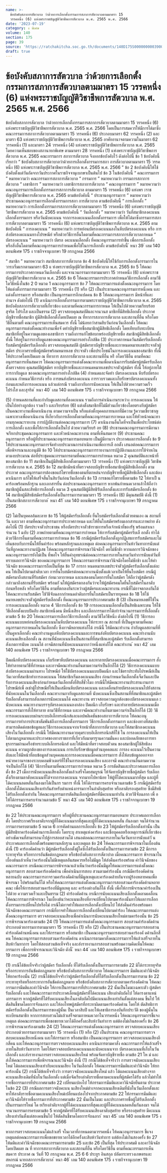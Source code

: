 ```yaml
---
name: >-
  ข้อบังคับสภาการสัตวบาล ว่าด้วยการเลือกตั้งกรรมการสภาการสัตวบาลตามมาตรา 15
  วรรคหนึ่ง (6) แห่งพระราชบัญญัติวิชาชีพการสัตวบาล พ.ศ. 2565 พ.ศ. 2566
date: '2023-07-19'
category: ง พิเศษ
volume: 140
section: 175
page: 39
source: 'https://ratchakitcha.soc.go.th/documents/140D175S0000000003900.pdf'
draft: true
---
```


# ข้อบังคับสภาการสัตวบาล ว่าด้วยการเลือกตั้งกรรมการสภาการสัตวบาลตามมาตรา 15 วรรคหนึ่ง (6) แห่งพระราชบัญญัติวิชาชีพการสัตวบาล พ.ศ. 2565 พ.ศ. 2566

ข้อบังคับสภาการสัตวบาล ว่าด้วยการเลือกตั้งกรรมการสภาการสัตวบาลตามมาตรา 15 วรรคหนึ่ง (6) แห่งพระราชบัญญัติวิชาชีพการสัตวบาล พ.ศ. 2565 พ.ศ. 2566 โดยเป็นการสมควรให้มีการได้มาซึ่งคณะกรรมการสภาการสัตวบาลตามมาตรา 15 วรรคหนึ่ง (6) ประกอบมาตรา 62 วรรคหนึ่ง (2) และมาตรา 63 แห่งพระราชบัญญัติวิชาชีพการสัตวบาล พ.ศ. 2565 อาศัยอานาจตามความในมาตรา 62 วรรคหนึ่ง (1) และมาตรา 24 วรรคหนึ่ง (4) แห่งพระราชบัญญัติวิชาชีพการสัตวบาล พ.ศ. 2565 โดยความเห็นชอบของสภานายกพิเศษ ตามมาตรา 28 วรรคหนึ่ง (1) แห่งพระราชบัญญัติวิชาชีพการสัตวบาล พ.ศ. 2565 คณะกรรมการ สภาการสัตวบาล จึงออกข้อบังคับไว้ ดังต่อไปนี้ ข้อ 1 ข้อบังคับนี้เรียกว่า “ ข้อบังคับสภาการสัตวบาลว่าด้วยการเลือกตั้งกรรมการสภา การสัตวบาลตามมาตรา 15 วรรคหนึ่ง (6) แห่งพระราชบัญญัติวิชาชีพการสัตวบาล พ.ศ. 2565 พ.ศ. 2566 ” ข้อ 2 ข้อบังคับนี้ให้ใช้บังคับตั้งแต่วันถัดจากวันประกาศในราชกิจจานุเบกษาเป็นต้นไป ข้อ 3 ในข้อบังคับนี้ “ คณะกรรมการ ” หมายความว่า คณะกรรมการสภาการสัตวบาล “ กรรมการ ” หมายความว่า กรรมการสภาการสัตวบาล “ เลขาธิการ ” หมายความว่า เลขาธิการสภาการสัตวบาล “ คณะอนุกรรมการ ” หมายความว่า คณะอนุกรรมการเลือกตั้งกรรมการสภาการสัตวบาล ตามมาตรา 15 วรรคหนึ่ง (6) แห่งพร ะราชบัญญัติวิชาชีพการสัตวบาล พ.ศ. 2565 ตามข้อบังคับนี้ “ ประธานอนุกรรมการ ” หมายความว่า ประธานคณะอนุกรรมการเลือกตั้งกรรมการสภา การสัตวบาล ตามข้อบังคับนี้ “ การเลือกตั้ง ” หมายความว่า การเลือกตั้งกรรมการสภาการสัตวบาลตามมาตรา 15 วรรคหนึ่ง (6) แห่งพระราชบัญญัติวิชาชีพการสัตวบาล พ.ศ. 2565 ตามข้อบังคับนี้ “ วันเลือกตั้ง ” หมายความว่า วันที่สมาชิกลงคะแนนเลือกตั้งกรรมการ หรือวันนับคะแนน จากการลงคะแนนเลือกตั้งกรรมการ เพื่อให้ได้มาซึ่งกรรมการสภาการสัตวบาลตามมาตรา 15 วรรคหนึ่ง (6) แห่งพระราชบัญญัติวิชาชีพการสัตวบาล พ.ศ. 2565 ตามข้อบังคับนี้ “ การลงคะแนน ” หมายความว่า การหย่อนบัตรลงคะแนนลงในหีบบัตรลงคะแนน หรือ การส่งบัตรลงคะแนนทางไปรษณีย์ หรือด้วยวิธีการอื่นใดตามที่คณะกรรมการสภาการสัตวบาลกาหนด “ บัตรลงคะแนน ” หมายความว่า บัตรล งคะแนนเลือกตั้ง ที่คณะอนุกรรมการทำขึ้น เพื่อการเลือกตั้ง หรือสิ่งอื่นใดตามที่คณะอนุกรรมการกำหนดเพื่อใช้ในการเลือกตั้ง ตามข้อบังคับนี้ ้ หนา 39 ่ เลม 140 ตอนพิเศษ 175 ง ราชกิจจานุเบกษา 19 กรกฎาคม 2566

“ สมาชิก ” หมายความว่า สมาชิกสภาการสัตวบาล ข้อ 4 ข้อบังคับนี้ให้ใช้กับการเลือกตั้งกรรมการในวาระเริ่มแรกตามมาตรา 63 แ ห่งพระราชบัญญัติวิชาชีพการสัตวบาล พ.ศ. 2565 ข้อ 5 ให้คณะกรรมการประกาศกาหนดวันเลือกตั้ง และจานวนกรรมการตามมาตรา 15 วรรคหนึ่ง (6) แห่งพระราชบัญญัติวิชาชีพการสัตวบาล พ.ศ. 2565 ข้อ 6 ให้คณะกรรมการประกาศกำหนดวิธีการเลือกตั้ง ตามวิธีใดวิธีหนึ่งในข้อ 2 0 หมวด 1 คณะอนุกรรมการ ข้อ 7 ให้คณะกรรมการแต่งตั้งคณะอนุกรรมการ โดยให้แต่งตั้งกรรมการตามมาตรา 15 วรรคหนึ่ง (1) หรือ (2) เป็นประธานคณะอนุกรรมการหนึ่งคน และแต่งตั้งกรรมการ หรือสมาชิก เป็นอนุกรรมการอีกแปดคน ข้อ 8 ให้คณะอนุกรรมการ มีหน้าที่และอำนาจ ดังต่อไปนี้ (1) ดาเนินการเลือกตั้งกรรมการตามพระราชบัญญัติวิชาชีพการสัตวบาล พ.ศ. 2565 ข้อบังคับสภาการสัตวบาลที่เกี่ยวข้อง และตามที่คณะกรรมการกาหนด ให้เป็นไปด้วยความเรียบร้อย สุจริต โปร่งใส และเป็นธรรม (2) ตรวจสอบคุณสมบัติและจานวนส มาชิกที่มีสิทธิเลือกตั้ง ประกาศบัญชีรายชื่อสมาชิก ผู้มีสิทธิเลือกตั้งโดยเปิดเผย ณ ที่ทาการสภาการสัตวบาล และสถานที่อื่น หรือโดยวิธีอื่นตามที่ คณะอนุกรรมการเห็นสมควร ทั้งนี้ ไม่น้อยกว่าสามสิบวันก่อนวันเลือกตั้ง ให้คณะอนุกรรมการแต่งตั้งคณะทำงานเพื่อจั ดทำบัญชีรายชื่อสมาชิกผู้มีสิทธิเลือกตั้ง โดยเทียบกับทะเบียนสมาชิกที่อยู่ในความดูแลของเลขาธิการ รวมถึงการแก้ไขข้อบกพร่องบัญชีรายชื่อ สมาชิกผู้มีสิทธิเลือกตั้ง ทั้งนี้ ให้อยู่ในการกากับดูแลของคณะอนุกรรมการอย่างใกล้ชิด (3) ประกาศกาหนดวันสมัครรับเลือกตั้ง รับสมัครผู้สมัครรับเลือกตั้ง ตรวจสอบคุณสมบัติ ผู้สมัครทาบัญชีรายชื่อและกาหนดหมายเลขประจาตัวผู้สมัคร ประกาศรายชื่อผู้สมัครพร้อมหมายเลข ประจาตัว เพื่อประโยชน์ในการลงคะแนนของสมาชิก ทั้งนี้ ให้ประกาศโดยเปิดเผย ณ ที่ทาการ สภาการสัตวบาล และสถานที่อื่น หรื อโดยวิธีอื่น ตามที่คณะอนุกรรมการเห็นสมควร ให้คณะอนุกรรมการแต่งตั้งคณะทางานเพื่อดาเนินการรับสมัครผู้สมัครรับเลือกตั้งตรวจสอบ คุณสมบัติผู้สมัคร ทาบัญชีรายชื่อและกาหนดหมายเลขประจาตัวผู้สมัคร ทั้งนี้ ให้อยู่ภายใต้การกากับดูแล ของคณะอนุกรรมการอย่างใกล้ชิด (4) กำหนดและจัดทำ บัตรลงคะแนน หีบรับบัตรลงคะแนน กำหนดวิธีการส่ง หรือ การขนส่งบัตรลงคะแนน การรวบรวมและเก็บรักษาบัตรลงคะแนนทั้งก่อนและหลังการลงคะแนน แล้วแต่กรณี รวมถึงกากับการนับคะแนน ให้เป็นไปด้วยความรวดเร็ว โปร่งใส และสุจริต ้ หนา 40 ่ เลม 140 ตอนพิเศษ 175 ง ราชกิจจานุเบกษา 19 กรกฎาคม 2566

(5) กำหนดสถานที่และกำกับดูแลสถานที่ลงคะแนน รวมถึงการดำเนินงานระหว่าง การลงคะแนน ให้เป็นไปอย่างถูกต้อง รวดเร็ว และเรียบร้อย (6) แต่งตั้งสมาชิกที่ไม่มีส่วนเกี่ยวข้องโดยตรงกับผู้สมัคร เป็นคณะทางานเพื่อดาเนินงาน ตามความจาเป็น หรือแต่งตั้งบุคคลภายนอกที่มีความ รู้ความเชี่ยวชาญเฉพาะทางเพื่อดาเนินงาน ที่เกี่ยวกับการเลือกตั้งตามที่คณะอนุกรรมการกาหนด และให้หัวหน้าคณะทางานทุกคณะรายงาน การปฏิบัติงานต่อคณะอนุกรรมการ (7) ดาเนินงานอื่นใดที่จาเป็นเพื่อประโยชน์ต่อการเลือกตั้ง และเพื่อให้การเลือกตั้งเป็นไป ด้วยความเรียบร้ อย (8) ประธานคณะอนุกรรมการมีอานาจเรียกประชุมคณะอนุกรรมการ และหัวหน้าคณะทางาน ตามที่เห็นสมควร (9) ประธานคณะอนุกรรมการ หรือผู้ที่ประธานคณะอนุกรรมการมอบหมาย เป็นผู้มีอานาจ ประกาศผลการเลือกตั้ง ข้อ 9 ให้ประธานคณะอนุกรรมการจัดทำงบประมาณการดำเนินงานเพื่อการเลื อกตั้ง เสนอต่อคณะกรรมการเพื่อพิจารณาและอนุมัติ ข้อ 10 ให้ประธานคณะอนุกรรมการรายงานการปฏิบัติงานและการใช้จ่ายเงินตามงบประมาณ ต่อที่ประชุมคณะกรรมการตามที่คณะกรรมการกำหนด หมวด 2 คุณสมบัติและหน้าที่ของสมาชิก ข้อ 11 สมาชิกเป็นผู้มีสิทธิเลือกตั้งตามมาตรา 13 วรรคหนึ่ง (1) แห่งพระราชบัญญัติ วิชาชีพการสัตวบาล พ.ศ. 2565 ข้อ 12 สมาชิกมีหน้าที่ตรวจสอบบัญชีรายชื่อสมาชิกผู้มีสิทธิเลือกตั้ง ตามประกาศ คณะอนุกรรมการต้องขอแก้ไขรายชื่อของตนที่ตกหล่นจากบัญชีรายชื่อผู้มีสิทธิเลือกตั้ง และต้องดาเนินการ แก้ไขให้เสร็จสิ้นในสิบวันก่อนวันเลือกตั้ง ข้อ 13 การขอแก้ไขรายชื่อตามข้อ 12 ให้ทาเป็ นคาร้องพร้อมหลักฐาน และเอกสารยื่น ต่อประธานคณะอนุกรรมการ หากพ้นกำหนดเวลาแล้วให้ถือว่าสมาชิกผู้นั้นสละสิทธิการเลือกตั้ง หมวด 3 คุณสมบัติผู้มีสิทธิรับเลือกตั้งและการรับสมัครเลือกตั้ง ข้อ 14 สมาชิกผู้มีสิทธิสมัครรับเลือกตั้งเป็นกรรมการตามมาตรา 15 วรรคหนึ่ง (6) มีคุณสมบัติ ดังนี้ (1) เป็นสมาชิกสภาการสัตวบาล ้ หนา 41 ่ เลม 140 ตอนพิเศษ 175 ง ราชกิจจานุเบกษา 19 กรกฎาคม 2566

(2) ไม่เป็นบุคคลล้มละลาย ข้อ 15 ให้ผู้สมัครรับเลือกตั้ง ยื่นใบสมัครรับเลือกตั้งด้วยตนเอง ณ สถานที่ วัน และเวลา ตามที่คณะอนุกรรมการประกาศกาหนด และให้ยื่นใบสมัครพร้อมเอกสารและภาพถ่าย ดังต่อไปนี้ (1) บัตรประจาตัวประชาชน หรือบัตรประจาตัวข้าราชการหรือเจ้าหน้าที่ของรัฐ พร้อมสาเนา จำนวน 1 ฉบับ (2) ภาพถ่ายตามที่คณะอนุกรรมการกำหนด ให้การรับสมัครผู้สมัครรับเลื อกตั้ง ทำได้ด้วยวิธีการอื่นตามที่คณะกรรมการกำหนด ข้อ 16 กรณีผู้สมัครรับเลือกตั้งถูกปฏิเสธการรับสมัครและไม่เห็นชอบกับการนั้นให้ยื่นคำร้อง พร้อมหลักฐานและเหตุผล ต่อคณะอนุกรรมการในห้าวันทาการนับแต่วันที่ถูกคณะทางานปฏิเสธ ให้คณะอนุกรรมการพิจารณาวินิจฉัยโ ดยไม่ชักช้า หากผลการวินิจฉัยของคณะอนุกรรมการยังไม่เป็น ที่พอใจ ให้ยื่นคำอุทธรณ์ต่อคณะกรรมการภายในสามวันทำการนับแต่วันที่ทราบผลการวินิจฉัย ของคณะอนุกรรมการ ให้คณะกรรมการพิจารณาวินิจฉัยโดยไม่ชักช้า และให้คำวินิจฉัย ของคณะกรรมการถือเป็นที่สุด ข้อ 17 การกา หนดหมายเลขประจำตัวผู้สมัครรับเลือกตั้งแต่ละคน ให้เป็นไปตามลำดับเวลา การยื่นใบสมัครต่อคณะทางานนับตั้งแต่เวลาเปิดให้ยื่นใบสมัคร กรณีผู้สมัครมาถึงสถานที่รับสมัคร ก่อนเวลากาหนด และแสดงตนโดยการยื่นใบสมัคร ให้ถือว่าผู้สมัครดังกล่าวมาถึงสถานที่รับสมัคร พร้อมกั นให้ผู้สมัครตกลงกันว่าจะให้ผู้สมัครคนใดยื่นใบสมัครในลาดับก่อนหรือหลัง หรือโดยวิธีอื่น ตามที่ตกลงกันระหว่างผู้สมัครและคณะทางาน กรณีที่ไม่อาจตกลงกันได้ ให้คณะทางานรับสมัคร ใช้วิธีจับฉลากกำหนดลำดับการยื่นใบสมัครเป็นรายบุคคล ข้อ 18 ให้ใช้หมายเลขประจาตัวผู้สมัครรับเลือกตั้ง ที่คณะอนุกรรมการประกาศตามข้อ 8 (3) เป็นหมายเลขที่ใช้ในการลงคะแนนเลือกตั้ง หมวด 4 วิธีการเลือกตั้ง ข้อ 19 การลงคะแนนเลือกตั้งเป็นสิทธิเฉพาะตน ให้ใช้วิธีเลือกตั้งแบบปิดลับ สมาชิกหนึ่งคน มีหนึ่งเสียง และเลือกกรรมการได้เท่าจำนวนกรรมการที่เลือกตั้งตามข้อ 5 ข้อ 20 ให้คณะกรรมการเลือกวิธีการเลือกตั้ง ตามวิธีใดวิธีหนึ่ง ดังต่อไปนี้ (1) วิธีการลงคะแนนแบบหย่อนบัตรลงคะแนนในหีบบัตรลงคะแนน ให้กระทา ณ สถานที่ ที่เป็นคูหาตามที่คณะอนุกรรมการกาหนดในวันเลือกตั้ง ซึ่งอาจมีหลายแห่งก็ได้ กรณีนี้ ให้มีคณะทำงาน กำกับดูแลสถานที่ที่เป็นคูหาเลือกตั้ง คณะทำงานดูแลหีบบัตรลงคะแนนและการขนส่งหีบบัตรลงคะแนน คณะทำงานนับคะแนนเสียงเลือกตั้ง ณ สถานที่นับคะแนนซึ่งเป็นสถานที่ที่สมาชิกและผู้สมัคร รับเลือกตั้งสามารถสังเกตการนับค ะแนนได้ อาจมีสถานที่นับคะแนนมากกว่าหนึ่งแห่งก็ได้ คณะทำงาน ้ หนา 42 ่ เลม 140 ตอนพิเศษ 175 ง ราชกิจจานุเบกษา 19 กรกฎาคม 2566

ปิดผนึกหีบบัตรลงคะแนน เก็บรักษาหีบบัตรลงคะแนน และทาลายบัตรลงคะแนนเมื่อคณะกรรมการ สั่งให้ทำลายตามวิธีที่กำหนด และอาจมีคณะทำงานอื่นตามความจำเป็นอีกก็ได้ (2) วิธีการลงคะแนนแบบส่งบัตรลงคะแนนผ่านทาง ไปรษณีย์ ให้ใช้บัตรลงคะแนนแบบปิดผนึก และใช้ตราประทับไปรษณีย์เป็นวันเวลาที่สมาชิกทำการลงคะแนน ให้สมาชิกเริ่มลงคะแนนเสียง ก่อนกำหนดวันเลือกตั้งเจ็ดวันและปิดรับการลงคะแนนเสียงก่อนกำหนดวันเลือกตั้งยี่สิบสี่ชั่วโมง กรณีนี้ให้มีคณะทางานประสานงานการไปรษณีย์เพื่ อเช่าตู้ไปรษณีย์ให้เป็นเสมือนหีบบัตรลงคะแนน และเคลื่อนย้ายบัตรลงคะแนนไปยังสถานที่นับคะแนนในวันเลือกตั้ง คณะทางานกากับดูแลสถานที่ นับคะแนนซึ่งเป็นสถานที่ที่สมาชิกและผู้สมัครรับเลือกตั้งสามารถสังเกตการนับคะแนนได้ คณะทางาน ตรวจสอบความถูกต้องของบัตรลงคะแนนแล ะนับคะแนน คณะทางานบรรจุบัตรลงคะแนนลงกล่อง ปิดผนึก เก็บรักษา และทำลายบัตรลงคะแนนเมื่อคณะกรรมการสั่งให้ทาลาย ตามวิธีที่กาหนด และอาจมีคณะทำงานอื่นตามความจำเป็นอีกก็ได้ (3) วิธีการลงคะแนนแบบผ่านระบบอิเล็กทรอนิกส์และแอปพลิเคชันของสภาการสัตวบาล ให้คณะอนุ กรรมการทำการประชาสัมพันธ์ถึงการเลือกตั้งกรรมการ วิธีการเลือกตั้งกรรมการ และช่องทางที่สมาชิกสามารถติดต่อขอข้อมูลและวิธีการลงคะแนนจากเจ้าหน้าที่สภาการสัตวบาล และให้สมาชิกลงคะแนนเสียงในวันเลือกตั้ง กรณีนี้ ให้มีคณะทางานควบคุมระบบอิเล็กทรอนิกส์ที่ใช้ ใน การลงคะแนนให้เป็นไปตามกฎหมายและประกาศของทางราชการที่เกี่ยวกับมาตรฐานความมั่นคง และปลอดภัยของการทาธุรกรรมผ่านเครือข่ายระบบอิเล็กทรอนิกส์ และให้มีหน้าที่ตรวจสอบตัวตน ของสมาชิกผู้ใช้สิทธิลงคะแนน ความถูกต้องของการลงคะแนน การเก็บรักษาข้อมูลส่วนบุคคลและ การลง คะแนนไว้เป็นความลับและให้มีหน้าที่ลบข้อมูลส่วนบุคคลและการลงคะแนนเมื่อคณะกรรมการ สั่งให้ลบข้อมูลออกจากหน่วยความจาของระบบคอมพิวเตอร์ที่ใช้ในการลงคะแนนเสียง และอาจมี คณะทำงานอื่นตามความจำเป็นอีกก็ได้ (4) วิธีการอื่นตามที่คณะกรรมการกำหนด หมวด 5 การตัดสินและประกาศผลการเลือกตั้ง ข้อ 21 เมื่อการนับคะแนนเสียงเลือกตั้งแล้วเสร็จโดยสมบูรณ์ ให้จัดทาบัญชีรายชื่อผู้สมัคร รับเลือกตั้งเรียงตามลาดับคะแนนที่ได้จากการลงคะแนน จากมากไปหาน้อย ให้ผู้ที่ได้คะแนนมากที่สุด และผู้ที่ได้คะแนนลดหลั่นกันลงมาได้เป็นกร รมการ ทั้งนี้ ให้ได้กรรมการครบจำนวนตามข้อ 5 กรณีผู้สมัครรับเลือกตั้งได้คะแนนเสียงเท่ากันสำหรับตำแหน่งกรรมการในลำดับสุดท้าย หรือลาดับรองสุดท้าย ซึ่งมีสิทธิได้รับเลือกตั้งเท่ากัน ให้คณะอนุกรรมการตัดสินเลือกผู้สมัครที่มีคะแนนเท่ากัน ด้วยวิธีจับฉลาก เพื่ อให้ได้กรรมการครบจำนวนตามข้อ 5 ้ หนา 43 ่ เลม 140 ตอนพิเศษ 175 ง ราชกิจจานุเบกษา 19 กรกฎาคม 2566

ข้อ 22 ให้ประธานคณะอนุกรรมการ หรือผู้ที่ประธานคณะอนุกรรมการมอบหมาย ประกาศผลการเลือกตั้ง โดยประกาศเรียงลาดับจากผู้ที่ได้คะแนนมากที่สุดและผู้ที่ได้คะแนนลดหลั่น กันลงมา จนได้จำนวนกรรมการครบตามข้อ 5 หมวด 6 การคัดค้านผลการเลือกตั้ง ข้อ 23 ให้ผู้สมัครรับเลือกตั้งเท่านั้น เป็นผู้มีสิทธิทาคาร้องคัดค้านการเลือกตั้ง โดยระบุ สาเหตุแห่งคาร้อง และชื่อบุคคลหรือเหตุการณ์ที่เกี่ยวข้องอย่างชัดเจนที่สามารถนาไปสู่การสอบสวนได้ เสนอต่อคณะกรรมการภายในเจ็ดวันทาการนับแต่วั นประกาศผลการเลือกตั้งพร้อมพยานหลักฐาน และเหตุผล ข้อ 24 ให้คณะกรรมการพิจารณาในเบื้องต้น ดังนี้ (1) คาร้องคัดค้านว่า มีผู้สมัครรับเลือกตั้งผู้ใดซึ่งได้รับเลือกตั้งเป็นกรรมการตามข้อ 22 มีการกระทาทุจริต หรือทาการอันขัดต่อกฎหมาย หรือข้อบังคับสภาการสัตวบำล เมื่อคณะกรรมการ พิจารณาในเบื้องต้นแล้วเห็นว่าคาร้องนั้นไม่มีเหตุผลอันสมควรหรือไม่มีมูล ให้ส่งคืนคาร้องพร้อม คำวินิจฉัยของคณะกรรมการ กรณีคณะกรรมการพิจารณาแล้วเห็นว่าคาร้องนั้นมีมูลให้คณะกรรมการแต่งตั้งคณะอนุกรรมการ สอบสวนคาร้องคัดค้าน เพื่อดำเนินการสอบ สวนตามคำร้องนั้น กรณีมีคาร้องคัดค้านหลายฉบับ คณะกรรมการอาจรวมคาร้องคัดค้านที่มีมูลเหตุและคาร้องคล้ายกันจากผู้ร้องหลายคนเพื่อพิจารณา ไปพร้อมกันก็ได้ หรือให้คณะกรรมการแต่งตั้งคณะอนุกรรมการสอบสวนคาร้องคัดค้านหลายคณะ เพื่อให้การสอบสวนคาร้องที่มีมูลเหตุ และ คาร้องต่างกันก็ได้ ทั้งนี้ เพื่อให้การพิจารณาคำร้องเป็นไปด้วย ความรวดเร็วและเป็นธรรม (2) คำร้องคัดค้าน กรณีการนับคะแนนเสียงเลือกตั้งคลาดเคลื่อน ให้คณะกรรมการพิจารณา ในเบื้องต้นว่าคะแนนเสียงที่อาจเปลี่ยนไปตามคาร้องนั้นทาให้ผลการเลือกตั้งกรรมการเปลี่ยนไปหรือไม่ กรณีไม่อาจทำให้ผลการเลือกตั้งเปลี่ยนไป ให้ส่งคืนคำร้องพร้อมคาวินิจฉัยของคณะกรรมการ กรณีที่อาจทำให้ผลการเลือกตั้งเปลี่ยนไปตามคำร้อง ให้คณะกรรมการแต่งตั้งคณะอนุกรรมการ ตรวจสอบคะแนนเสียงเพื่อดำเนินการนับคะแนนเสียงใหม่ตามคาร้องนั้น ข้อ 25 การพิจารณาคาร้องตามข้อ 24 (1) ให้คณะกรรมการแต่งตั้งคณะอนุกรรมการ สอบสวนคำร้องคัดค้าน ประกอบด้วยกรรมการตามมาตรา 15 วรรคหนึ่ง (1) หรือ (2) เป็นประธานคณะอนุกรรมการสอบสวนคำร้องคัดค้านหนึ่งคน และให้กรรมการ หรือสมาชิก เป็นคณะอนุกรรมการสอบสวนคาร้องคั ดค้านอีกสี่คน ให้คณะอนุกรรมการสอบสวนคาร้องคัดค้าน ดาเนินการตามคาสั่งคณะกรรมการให้แล้วเสร็จภายในสิบห้าวันทาการ โดยให้สอบสวนข้อเท็จจริง และส่งรายงานการสอบสวนพร้อมความคิดเห็นให้คณะกรรมการ เพื่อการพิจารณาและวินิจฉัย ดังนี้ ้ หนา 44 ่ เลม 140 ตอนพิเศษ 175 ง ราชกิจจานุเบกษา 19 กรกฎาคม 2566

(1) กรณีได้ข้อเท็จจริงว่าผู้สมัคร รับเลือกตั้ง ที่ได้รับเลือกตั้งเป็นกรรมการตามข้อ 22 มิได้กระทาทุจริตหรือกระทาการอันขัดต่อกฎหมาย หรือข้อบังคับสภาการสัตวบาล ให้คณะกรรมการ มีมติและคำวินิจฉัย ให้ยกคาร้องนั้น (2) กรณีได้ข้อเท็จจริงว่าผู้สมัครรับเลือกตั้งที่ได้รับเลือกตั้งเป็นกรรมการตาม ข้อ 22 กระทาทุจริตหรือกระทาการอันขัดต่อกฎหมาย หรือข้อบังคับสภาการสัตวบาลตามคาร้องคัดค้าน ให้คณะกรรมการมีมติและคำวินิจฉัย ให้การเป็นกรรมการที่ประกาศตามข้อ 22 นั้นเป็นโมฆะเฉพาะตัว ผู้สมัครรับเลือกตั้ง และให้คณะกรรมการประกาศเลื่อนผู้สมัครที่ได้คะแนน เสียงลำดับถัดไป ให้ดารงตาแหน่งกรรมการ หากผู้สมัครที่ได้รับคะแนนเสียงในลาดับถัดไปมีคะแนนเสียงเท่ากันตั้งแต่สองคน ขึ้นไป ให้ตัดสินชี้ขาดโดยการจับฉลาก และให้ลงโทษผู้สมัครที่กระทาผิดตามคาร้องคัดค้าน โดยให้ ตัดสิทธิการสมัครรับเลือกตั้งเป็นกรรมการของผู้นั้นเ ป็นเวลาสิบปี และให้เลขาธิการลงบันทึกประวัติ ของผู้นั้นในทะเบียนสมาชิก หากการสอบสวนไม่แล้วเสร็จตามกาหนดเวลาในวรรคหนึ่ง ให้คณะอนุกรรมการชี้แจงเหตุผล ต่อคณะกรรมการเพื่อขอขยายเวลาได้อีกครั้งละสิบห้าวันทำการ แต่ต้องไม่เกินสองครั้ง ข้อ 26 การพิจารณาคาร้องตามข้อ 24 (2) ให้คณะกรรมการแต่งตั้งคณะอนุกรรมการ ตรวจสอบคะแนนเสียง ประกอบด้วยกรรมการตามมาตรา 15 วรรคหนึ่ง (1) หรือ (2) เป็นประธาน คณะอนุกรรมการตรวจสอบคะแนนเสียงหนึ่งคน และให้กรรมการ หรือสมาชิก เป็นคณะอนุกรรมการ ตรวจสอบคะแนนเสียงอี กสี่คน และให้คณะอนุกรรมการตรวจสอบคะแนนเสียง ดาเนินการตามคาสั่ง คณะกรรมการให้แล้วเสร็จภายในสิบห้าวันทาการ โดยให้ตรวจสอบบัตรลงคะแนนและนับคะแนนจาก บัตรลงคะแนนที่เก็บในวันเลือกตั้ง และส่งรายงานการตรวจสอบคะแนนเสียงใหม่ พร้อมจัดทาบัญชีรายชื่อ ตามข้อ 21 ให ม่ และส่งให้คณะกรรมการเพื่อพิจารณาและวินิจฉัย ดังนี้ (1) กรณีได้ข้อเท็จจริงว่า การตรวจนับคะแนนเสียงใหม่ ได้ผลคะแนนเสียงเท่ากับคะแนนเสียง ในวันเลือกตั้ง ให้คณะกรรมการมีมติและคำวินิจฉัย ให้ยกคาร้องนั้น (2) กรณีได้ข้อเท็จจริงว่า การตรวจนับคะแนนเสียงใหม่ แล้ว ได้ผลคะแนนเสียงต่างจาก คะแนนเสียงเดิมที่นับในวันเลือกตั้ง แต่เมื่อจัดเรียงลำดับรายชื่อตามคะแนนที่ผู้สมัครได้รับ แล้วไม่ทำให้ รายชื่อกรรมการที่ประกาศตามข้อ 22 เปลี่ยนแปลงไป ให้กรรมการมีมติและคาวินิจฉัยยืนตาม ประกาศในข้อ 22 (3) กรณีผลการตรวจนับคะแน นเสียงใหม่ต่างจากคะแนนเสียงเดิมที่นับในวันเลือกตั้งและ ทาให้ลาดับรายชื่อตามคะแนนเสียงใหม่เปลี่ยนแปลงไปจากประกาศตามข้อ 22 ให้กรรมการมีมติและ คาวินิจฉัยให้รายชื่อกรรมการที่ประกาศตามข้อ 22 นั้นเป็นโมฆะ และประกาศรายชื่อผู้ได้รับเลือกตั้ง เป็นกรรมการใหม่ โด ยเรียงลำดับจากผู้ที่ได้คะแนนมากที่สุดและผู้ที่ได้คะแนนลดหลั่นกันลงมา จนได้จานวนกรรมการครบตามข้อ 5 หากผู้สมัครที่ได้รับคะแนนเสียงลาดับสุดท้าย หรือรองสุดท้าย มีคะแนนเสียงเท่ากันตั้งแต่สองคนขึ้นไป ให้ตัดสินชี้ขาดโดยการจับฉลาก ้ หนา 45 ่ เลม 140 ตอนพิเศษ 175 ง ราชกิจจานุเบกษา 19 กรกฎาคม 2566

หากการตรวจสอบคะแนนไม่แล้วเสร็ จในเวลาที่กาหนดตามวรรคหนึ่ง ให้คณะอนุกรรมการ ชี้แจงเหตุผลต่อคณะกรรมการเพื่อขอขยายเวลาได้อีกครั้งละสิบห้าวันทำการ แต่ต้องไม่เกินสองครั้ง ข้อ 27 ให้มติและคำวินิจฉัยของคณะกรรมการตามข้อ 25 และข้อ 26 เป็นที่สุด ให้ประกาศมติ และคาวินิจฉัยโดยเปิดเผย ณ ที่ ทาการสภาการสัตวบาล และสถานที่อื่น หรือโดยวิธีอื่น ตามที่คณะกรรมการเห็นสมควร ประกาศ ณ วันที่ 10 กรกฎาคม พ.ศ. 25 6 6 ประยูร อินสกุล ปลัดกระทรวงเกษตรและสหกรณ์ นายกสภาการสัตวบาล ้ หนา 46 ่ เลม 140 ตอนพิเศษ 175 ง ราชกิจจานุเบกษา 19 กรกฎาคม 2566

